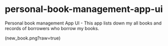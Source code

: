 # personal-book-management-app-ui
Personal book management App UI - This app lists down my all books and records of borrowers who borrow my books.

(new_book.png?raw=true)
